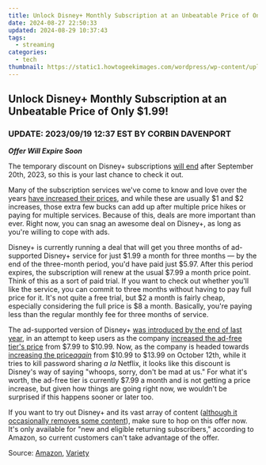 ```yaml
---
title: Unlock Disney+ Monthly Subscription at an Unbeatable Price of Only $1.99!
date: 2024-08-27 22:50:33
updated: 2024-08-29 10:37:43
tags:
  - streaming
categories:
  - tech
thumbnail: https://static1.howtogeekimages.com/wordpress/wp-content/uploads/2023/08/disney.jpg
---
```


## Unlock Disney+ Monthly Subscription at an Unbeatable Price of Only $1.99!

###  UPDATE: 2023/09/19 12:37 EST BY CORBIN DAVENPORT

**_Offer Will Expire Soon_** 

 The temporary discount on Disney+ subscriptions [will end](https://help.disneyplus.com/article/disneyplus-limited-time-offer?redirect=false) after September 20th, 2023, so this is your last chance to check it out.

 Many of the subscription services we've come to know and love over the years [have increased their prices](https://screen-recording.techidaily.com/2024-approved-elite-road-warriors-game-list/), and while these are usually $1 and $2 increases, those extra few bucks can add up after multiple price hikes or paying for multiple services. Because of this, deals are more important than ever. Right now, you can snag an awesome deal on Disney+, as long as you're willing to cope with ads.

 Disney+ is currently running a deal that will get you three months of ad-supported Disney+ service for just $1.99 a month for three months — by the end of the three-month period, you'd have paid just $5.97\. After this period expires, the subscription will renew at the usual $7.99 a month price point. Think of this as a sort of paid trial. If you want to check out whether you'll like the service, you can commit to three months without having to pay full price for it. It's not quite a free trial, but $2 a month is fairly cheap, especially considering the full price is $8 a month. Basically, you're paying less than the regular monthly fee for three months of service.

 The ad-supported version of Disney+ [was introduced by the end of last year](https://fox-cloud.techidaily.com/new-gimbal-insights-7-best-in-market-for-2024/), in an attempt to keep users as the company [increased the ad-free tier's price](https://screen-sharing-recording.techidaily.com/in-2024-unleashing-the-power-of-screen-capture-with-hp-notebooks/) from $7.99 to $10.99\. Now, as the company is headed towards [increasing the price](https://instagram-clips.techidaily.com/new-2024-approved-strategizing-your-approach-highlight-and-story-downloads/)_[again](https://instagram-clips.techidaily.com/new-2024-approved-strategizing-your-approach-highlight-and-story-downloads/)_ from $10.99 to $13.99 on October 12th, while it tries to kill password sharing _a la_ Netflix, it looks like this discount is Disney's way of saying "whoops, sorry, don't be mad at us." For what it's worth, the ad-free tier is currently $7.99 a month and is not getting a price increase, but given how things are going right now, we wouldn't be surprised if this happens sooner or later too.

 If you want to try out Disney+ and its vast array of content ([although it occasionally removes some content](https://change-location.techidaily.com/in-2024-what-is-the-best-pokemon-for-pokemon-pvp-ranking-on-samsung-galaxy-a24-drfone-by-drfone-virtual-android/)), make sure to hop on this offer now. It's only available for "new and eligible returning subscribers," according to Amazon, so current customers can't take advantage of the offer.

 Source: [Amazon](https://amazonfiretv.blog/save-in-september-with-disney-39cf6b37d466), [Variety](https://variety.com/2023/digital/news/disney-plus-ads-deal-two-dollars-per-month-1235713864/)

<ins class="adsbygoogle"
     style="display:block"
     data-ad-format="autorelaxed"
     data-ad-client="ca-pub-7571918770474297"
     data-ad-slot="1223367746"></ins>



<ins class="adsbygoogle"
     style="display:block"
     data-ad-client="ca-pub-7571918770474297"
     data-ad-slot="8358498916"
     data-ad-format="auto"
     data-full-width-responsive="true"></ins>
